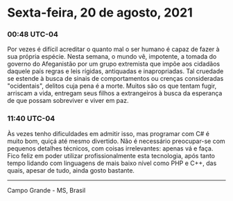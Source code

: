 # Sexta-feira, 20 de agosto, 2021

### 00:48 UTC-04

Por vezes é difícil acreditar o quanto mal o ser humano é capaz de fazer à sua própria
espécie. Nesta semana, o mundo vê, impotente, a tomada do governo do Afeganistão
por um grupo extremista que impõe aos cidadãos daquele país regras e leis rígidas,
antiquadas e inapropriadas. Tal cruedade se estende à busca de sinais de comportamentos
ou crenças consideradas "ocidentais", delitos cuja pena é a morte. Muitos são os
que tentam fugir, arriscam a vida, entregam seus filhos a extrangeiros à busca da
esperança de que possam sobreviver e viver em paz.

### 11:40 UTC-04

Às vezes tenho dificuldades em admitir isso, mas programar com C# é muito bom, quiçá
até mesmo divertido. Não é necessário preocupar-se com pequenos detalhes técnicos,
com coisas irrelevantes: apenas vá e faça. Fico feliz em poder utilizar profissionalmente
esta tecnologia, após tanto tempo lidando com linguagens de mais baixo nível como
PHP e C++, das quais, apesar de tudo, ainda gosto bastante.

---

Campo Grande - MS, Brasil
